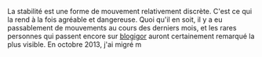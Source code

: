 La stabilité est une forme de mouvement relativement discrète. C'est ce qui la rend à la fois agréable et dangereuse. Quoi qu'il en soit, il y a eu passablement de mouvements au cours des derniers mois, et les rares personnes qui passent encore sur [blogigor](http://id-libre.org/blogigor "lien vers la racine de blogigor") auront certainement remarqué la plus visible. En octobre 2013, j'ai migré m
